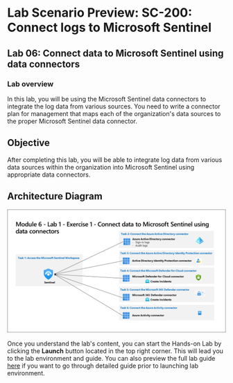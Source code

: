 # Lab Scenario Preview: SC-200: Connect logs to Microsoft Sentinel
## Lab 06: Connect data to Microsoft Sentinel using data connectors

### Lab overview

In this lab, you will be using the Microsoft Sentinel data connectors to integrate the log data from various sources. You need to write a connector plan for management that maps each of the organization's data sources to the proper Microsoft Sentinel data connector.

## Objective
  
After completing this lab, you will be able to integrate log data from various data sources within the organization into Microsoft Sentinel using appropriate data connectors.
  
## Architecture Diagram

 ![](media/SC200-Lab_Diagrams_Mod6_L1_Ex1.png)

Once you understand the lab's content, you can start the Hands-on Lab by clicking the **Launch** button located in the top right corner. This will lead you to the lab environment and guide. You can also preview the full lab guide [here](https://experience.cloudlabs.ai/#/labguidepreview/67795e6f-3d1c-437c-bbc7-561aafb6434e) if you want to go through detailed guide prior to launching lab environment.

